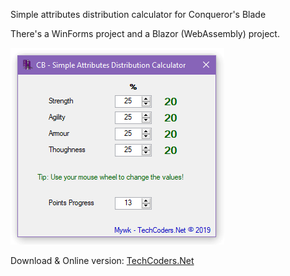Simple attributes distribution calculator for Conqueror's Blade

There's a WinForms project and a Blazor (WebAssembly) project.

![WinForms ScreenShot](screenshot.png)

Download & Online version: [TechCoders.Net](https://techcoders.net/software/cbsadc)